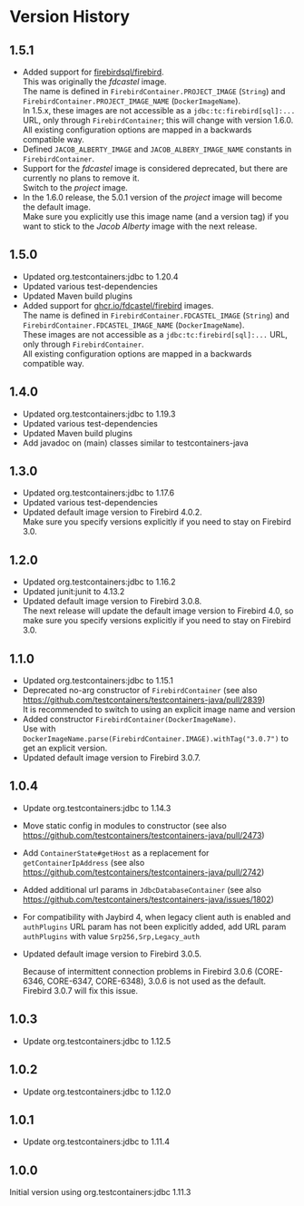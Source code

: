 Version History
===============

1.5.1
-----
- Added support for [firebirdsql/firebird](https://hub.docker.com/r/firebirdsql/firebird). \
  This was originally the _fdcastel_ image. \
  The name is defined in `FirebirdContainer.PROJECT_IMAGE` (`String`) and `FirebirdContainer.PROJECT_IMAGE_NAME` (`DockerImageName`). \
  In 1.5.x, these images are not accessible as a `jdbc:tc:firebird[sql]:...` URL, only through `FirebirdContainer`; this will change with version 1.6.0. \
  All existing configuration options are mapped in a backwards compatible way.
- Defined `JACOB_ALBERTY_IMAGE` and `JACOB_ALBERY_IMAGE_NAME` constants in `FirebirdContainer`.
- Support for the _fdcastel_ image is considered deprecated, but there are currently no plans to remove it. \
  Switch to the _project_ image.
- In the 1.6.0 release, the 5.0.1 version of the _project_ image will become the default image. \
  Make sure you explicitly use this image name (and a version tag) if you want to stick to the _Jacob Alberty_ image with the next release.

1.5.0
-----
- Updated org.testcontainers:jdbc to 1.20.4
- Updated various test-dependencies
- Updated Maven build plugins
- Added support for [ghcr.io/fdcastel/firebird](https://github.com/fdcastel/firebird-docker) images. \
  The name is defined in `FirebirdContainer.FDCASTEL_IMAGE` (`String`) and `FirebirdContainer.FDCASTEL_IMAGE_NAME` (`DockerImageName`). \
  These images are not accessible as a `jdbc:tc:firebird[sql]:...` URL, only through `FirebirdContainer`.\
  All existing configuration options are mapped in a backwards compatible way.

1.4.0
-----
- Updated org.testcontainers:jdbc to 1.19.3
- Updated various test-dependencies
- Updated Maven build plugins
- Add javadoc on (main) classes similar to testcontainers-java

1.3.0
-----
- Updated org.testcontainers:jdbc to 1.17.6
- Updated various test-dependencies
- Updated default image version to Firebird 4.0.2. \
  Make sure you specify versions explicitly if you need to stay on Firebird 3.0.

1.2.0
-----
- Updated org.testcontainers:jdbc to 1.16.2
- Updated junit:junit to 4.13.2
- Updated default image version to Firebird 3.0.8. \
  The next release will update the default image version to Firebird 4.0, so make sure you specify versions explicitly if you need to stay on Firebird 3.0.

1.1.0
-----
- Updated org.testcontainers:jdbc to 1.15.1
- Deprecated no-arg constructor of `FirebirdContainer` (see also <https://github.com/testcontainers/testcontainers-java/pull/2839>) \
  It is recommended to switch to using an explicit image name and version
- Added constructor `FirebirdContainer(DockerImageName)`. \
  Use with `DockerImageName.parse(FirebirdContainer.IMAGE).withTag("3.0.7")` to get an explicit version.
- Updated default image version to Firebird 3.0.7.

1.0.4
-----

- Update org.testcontainers:jdbc to 1.14.3
- Move static config in modules to constructor (see also <https://github.com/testcontainers/testcontainers-java/pull/2473>)
- Add `ContainerState#getHost` as a replacement for `getContainerIpAddress` (see also <https://github.com/testcontainers/testcontainers-java/pull/2742>)
- Added additional url params in `JdbcDatabaseContainer` (see also <https://github.com/testcontainers/testcontainers-java/issues/1802>)
- For compatibility with Jaybird 4, when legacy client auth is enabled and `authPlugins` URL param has not been explicitly added, add URL param `authPlugins` with value `Srp256,Srp,Legacy_auth`
- Updated default image version to Firebird 3.0.5.

  Because of intermittent connection problems in Firebird 3.0.6 (CORE-6346, CORE-6347, CORE-6348), 3.0.6 is not used as the default. Firebird 3.0.7 will fix this issue. 

1.0.3
-----

- Update org.testcontainers:jdbc to 1.12.5

1.0.2
-----

- Update org.testcontainers:jdbc to 1.12.0

1.0.1
-----

- Update org.testcontainers:jdbc to 1.11.4

1.0.0
-----

Initial version using org.testcontainers:jdbc 1.11.3
